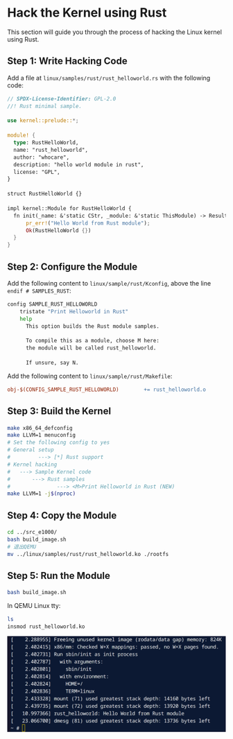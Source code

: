 # Hack the Kernel using Rust

This section will guide you through the process of hacking the Linux kernel using Rust.

## Step 1: Write Hacking Code

Add a file at `linux/samples/rust/rust_helloworld.rs` with the following code:

```rust
// SPDX-License-Identifier: GPL-2.0
//! Rust minimal sample.
      
use kernel::prelude::*;
      
module! {
  type: RustHelloWorld,
  name: "rust_helloworld",
  author: "whocare",
  description: "hello world module in rust",
  license: "GPL",
}
      
struct RustHelloWorld {}
      
impl kernel::Module for RustHelloWorld {
  fn init(_name: &'static CStr, _module: &'static ThisModule) -> Result<Self> {
      pr_err!("Hello World from Rust module");
      Ok(RustHelloWorld {})
  }
}
```


## Step 2: Configure the Module

Add the following content to `linux/sample/rust/Kconfig`, above the line `endif # SAMPLES_RUST`:

```bash
config SAMPLE_RUST_HELLOWORLD
	tristate "Print Helloworld in Rust"
	help
	  This option builds the Rust module samples.

	  To compile this as a module, choose M here:
	  the module will be called rust_helloworld.

	  If unsure, say N.
```

Add the following content to `linux/sample/rust/Makefile`:

```makefile
obj-$(CONFIG_SAMPLE_RUST_HELLOWORLD)		+= rust_helloworld.o
```

## Step 3: Build the Kernel

```bash
make x86_64_defconfig
make LLVM=1 menuconfig
# Set the following config to yes
# General setup
#         ---> [*] Rust support
# Kernel hacking
#   ---> Sample Kernel code
#       ---> Rust samples
#               ---> <M>Print Helloworld in Rust (NEW)
make LLVM=1 -j$(nproc)
```

## Step 4: Copy the Module

```bash
cd ../src_e1000/
bash build_image.sh
# 退出QEMU
mv ../linux/samples/rust/rust_helloworld.ko ./rootfs
```

## Step 5: Run the Module

```bash
bash build_image.sh
```

In QEMU Linux tty:

```bash
ls
insmod rust_helloworld.ko
```

![alt text](image.png)
